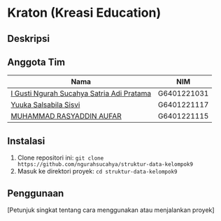 # Kraton  (Kreasi Education)

## Deskripsi

## Anggota Tim

| Nama                                      | NIM          |
|-------------------------------------------|--------------|
| [I Gusti Ngurah Sucahya Satria Adi Pratama](https://github.com/anggota-1)| G6401221031  |
| [Yuuka Salsabila Sisvi](https://github.com/anggota-2)                         | G6401221117   |
| [MUHAMMAD RASYADDIN AUFAR](https://github.com/anggota-3)                            | G6401221115 |

## Instalasi

1. Clone repositori ini: `git clone https://github.com/ngurahsucahya/struktur-data-kelompok9`
2. Masuk ke direktori proyek: `cd struktur-data-kelompok9`


## Penggunaan

[Petunjuk singkat tentang cara menggunakan atau menjalankan proyek]
